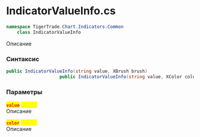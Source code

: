 
# IndicatorValueInfo.cs
```csharp
namespace TigerTrade.Chart.Indicators.Common  
    class IndicatorValueInfo
```

Описание

### Синтаксис
```csharp
public IndicatorValueInfo(string value, XBrush brush)
                    public IndicatorValueInfo(string value, XColor color)
```

### Параметры
<mark style="color:red;">**`value`**</mark> <mark style="color:yellow;">`string`</mark>  
 Описание  
  
<mark style="color:red;">**`color`**</mark> <mark style="color:yellow;">`XColor`</mark>  
 Описание  
  

                    
                    